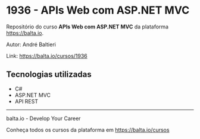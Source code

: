 # 1936 - APIs Web com ASP.NET MVC #
Repositório do curso **APIs Web com ASP.NET MVC** da plataforma https://balta.io.

Autor: André Baltieri

Link: https://balta.io/cursos/1936

## Tecnologias utilizadas ##
* C#
* ASP.NET MVC
* API REST

---
balta.io - Develop Your Career

Conheça todos os cursos da plataforma em https://balta.io/cursos